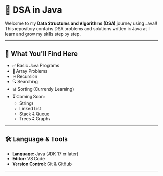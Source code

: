 # 📘 DSA in Java

Welcome to my **Data Structures and Algorithms (DSA)** journey using Java!!
This repository contains DSA problems and solutions written in Java as I learn and grow my skills step by step.

---

## 📌 What You'll Find Here

- ✅ Basic Java Programs
- 🔄 Array Problems 
- ♾️ Recursion
- 🔍 Searching
- 📊 Sorting (Currently Learning)
- ⏳ Coming Soon:
  - Strings
  - Linked List
  - Stack & Queue
  - Trees & Graphs

---

## 🛠 Language & Tools

- **Language:** Java (JDK 17 or later)
- **Editor:** VS Code
- **Version Control:** Git & GitHub

---

